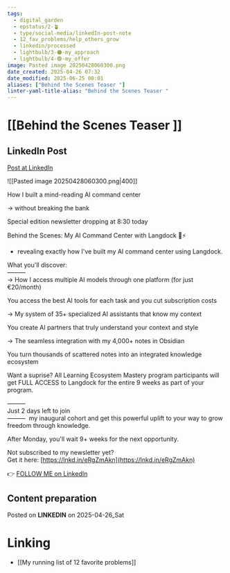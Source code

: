```yaml
---
tags:
  - digital_garden
  - epstatus/2-🪴
  - type/social-media/linkedIn-post-note
  - 12_fav_problems/help_others_grow
  - linkedin/processed
  - lightbulb/3-🟠-my_approach
  - lightbulb/4-🟢-my_offer
image: Pasted image 20250428060300.png
date_created: 2025-04-26 07:32
date_modified: 2025-06-25 00:01
aliases: ["Behind the Scenes Teaser "]
linter-yaml-title-alias: "Behind the Scenes Teaser "
---
```

# [[Behind the Scenes Teaser ]]

## LinkedIn Post

[Post at LinkedIn](https://www.linkedin.com/posts/sebastiankamilli_how-i-built-a-mind-reading-ai-command-center-activity-7321775363779354625-6nV-?utm_source=share&utm_medium=member_desktop&rcm=ACoAAA1M1pkBgWCYPhT45EpfLiHzViQqRWNCIv4)

![[Pasted image 20250428060300.png|400]]

How I built a mind-reading AI command center  
  
→ without breaking the bank  
  
Special edition newsletter dropping at 8:30 today  
  
Behind the Scenes: My AI Command Center with Langdock 🧠⚡  
- revealing exactly how I've built my AI command center using Langdock.  
  
What you'll discover:  
———  
→ How I access multiple AI models through one platform (for just €20/month)  
  
You access the best AI tools for each task and you cut subscription costs  

→ My system of 35+ specialized AI assistants that know my context  
  
You create AI partners that truly understand your context and style  

→ The seamless integration with my 4,000+ notes in Obsidian  
  
You turn thousands of scattered notes into an integrated knowledge ecosystem  
  
Want a suprise? All Learning Ecosystem Mastery program participants will get FULL ACCESS to Langdock for the entire 9 weeks as part of your program.  
  
———  
Just 2 days left to join  
———  my inaugural cohort and get this powerful uplift to your way to grow freedom through knowledge.  
  
After Monday, you'll wait 9+ weeks for the next opportunity.  
  
Not subscribed to my newsletter yet?  
Get it here: [https://lnkd.in/eRgZmAkn](https://lnkd.in/eRgZmAkn)

👉 [FOLLOW ME on LinkedIn](https://www.linkedin.com/comm/mynetwork/discovery-see-all?usecase=PEOPLE_FOLLOWS&followMember=sebastiankamilli)

## Content preparation

Posted on **LINKEDIN** on 2025-04-26_Sat

# Linking

+ [[My running list of 12 favorite problems]]